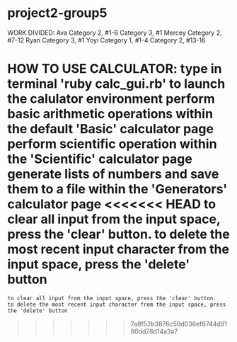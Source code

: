 # project2-group5

WORK DIVIDED:
Ava
    Category 2, #1-6
    Category 3, #1
Mercey
    Category 2, #7-12
Ryan
    Category 3, #1
Yoyi
    Category 1, #1-4
    Category 2, #13-16
    
HOW TO USE CALCULATOR:
    type in terminal 'ruby calc_gui.rb' to launch the calulator environment
    perform basic arithmetic operations within the default 'Basic' calculator page
    perform scientific operation within the 'Scientific' calculator page
    generate lists of numbers and save them to a file within the 'Generators' calculator page
<<<<<<< HEAD
    to clear all input from the input space, press the 'clear' button.
    to delete the most recent input character from the input space, press the 'delete' button
=======

    to clear all input from the input space, press the 'clear' button.
    to delete the most recent input character from the input space, press the 'delete' button
>>>>>>> 7a8f52b3876c59d036ef8744d9190dd78d14a3a7
